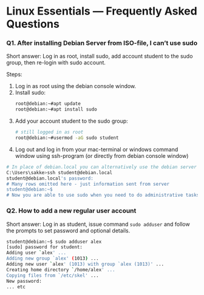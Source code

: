# Linux Essentials — Frequently Asked Questions

### Q1. After installing Debian Server from ISO-file, I can’t use sudo

Short answer: Log in as root, install sudo, add account student to the sudo group, then re-login with sudo account.

Steps:
1. Log in as root using the debian console window.
2. Install sudo:
   ```bash
   root@debian:~#apt update
   root@debian:~#apt install sudo
   ```
3. Add your account student to the sudo group:
   ```bash
   # still logged in as root
   root@debian:~#usermod -aG sudo student
      ```
4. Log out and log in from your mac-terminal or windows command window using ssh-program (or directly from debian console window)
```bash
# In place of debian.local you can alternatively use the debian server's IP-address
C:\Users\sakke>ssh student@debian.local
student@debian.local's password:
# Many rows omitted here - just information sent from server
student@debian:~$
# Now you are able to use sudo when you need to do administrative tasks.
```

### Q2. How to add a new regular user account

Short answer: Log in as student, issue command `sudo adduser` and follow the prompts to set password and optional details.  
```bash
student@debian:~$ sudo adduser alex
[sudo] password for student:
Adding user `alex' ...
Adding new group `alex' (1013) ...
Adding new user `alex' (1013) with group `alex (1013)' ...
Creating home directory `/home/alex' ...
Copying files from `/etc/skel' ...
New password:
... etc
